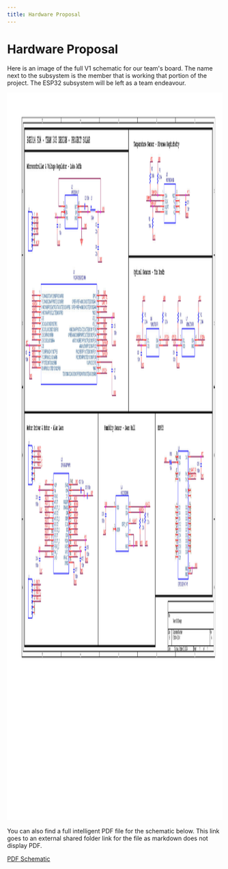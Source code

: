 ```yaml
---
title: Hardware Proposal
---
```


# Hardware Proposal

Here is an image of the full V1 schematic for our team's board. The name next to the subsystem is the member that is working that portion of the project. The ESP32 subsystem will be left as a team endeavour.

<img src="images/303DESIGN.jpg" width="1200" height="1700" />

You can also find a full intelligent PDF file for the schematic below. This link goes to an external shared folder link for the file as markdown does not display PDF.

[PDF Schematic](https://drive.google.com/file/d/1hWDAp9axI89931egYMgac2g-tH76ZqBh/view?usp=drive_link)
